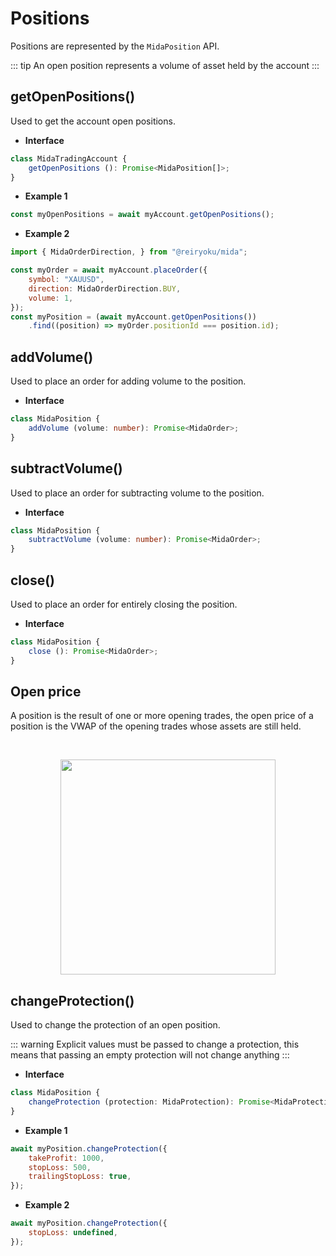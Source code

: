 # Positions
Positions are represented by the `MidaPosition` API.

::: tip
An open position represents a volume of asset held by the account
:::

## getOpenPositions()
Used to get the account open positions.

- **Interface**
```typescript
class MidaTradingAccount {
    getOpenPositions (): Promise<MidaPosition[]>;
}
```
- **Example 1**
```javascript
const myOpenPositions = await myAccount.getOpenPositions();
```
- **Example 2**
```javascript
import { MidaOrderDirection, } from "@reiryoku/mida";

const myOrder = await myAccount.placeOrder({
    symbol: "XAUUSD",
    direction: MidaOrderDirection.BUY,
    volume: 1,
});
const myPosition = (await myAccount.getOpenPositions())
    .find((position) => myOrder.positionId === position.id);
```

## addVolume()
Used to place an order for adding volume to the position.

- **Interface**
```typescript
class MidaPosition {
    addVolume (volume: number): Promise<MidaOrder>;
}
```

## subtractVolume()
Used to place an order for subtracting volume to the position.

- **Interface**
```typescript
class MidaPosition {
    subtractVolume (volume: number): Promise<MidaOrder>;
}
```

## close()
Used to place an order for entirely closing the position.

- **Interface**
```typescript
class MidaPosition {
    close (): Promise<MidaOrder>;
}
```

## Open price
A position is the result of one or more opening trades, the open price
of a position is the VWAP of the opening trades whose assets are still held.

<br>
<p align="center"> 
    <img src="/vwap.svg" alt="" width="344px">
</p>

## changeProtection()
Used to change the protection of an open position.

::: warning
Explicit values must be passed to change a protection, this means
that passing an empty protection will not change anything
:::

- **Interface**
```typescript
class MidaPosition {
    changeProtection (protection: MidaProtection): Promise<MidaProtectionChange>;
}
```
- **Example 1**
```javascript
await myPosition.changeProtection({
    takeProfit: 1000,
    stopLoss: 500,
    trailingStopLoss: true,
});
```
- **Example 2**
```javascript
await myPosition.changeProtection({
    stopLoss: undefined,
});
```
